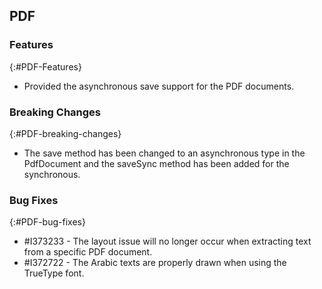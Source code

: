 ## PDF

### Features
{:#PDF-Features}
* Provided the asynchronous save support for the PDF documents.

### Breaking Changes
{:#PDF-breaking-changes}
* The save method has been changed to an asynchronous type in the PdfDocument and the saveSync method has been added for the synchronous.

### Bug Fixes
{:#PDF-bug-fixes}
* \#I373233 - The layout issue will no longer occur when extracting text from a specific PDF document.
* \#I372722 - The Arabic texts are properly drawn when using the TrueType font.
